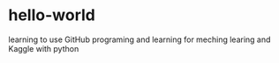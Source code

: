 # hello-world

learning to use GitHub
programing and learning for meching learing and Kaggle with python

